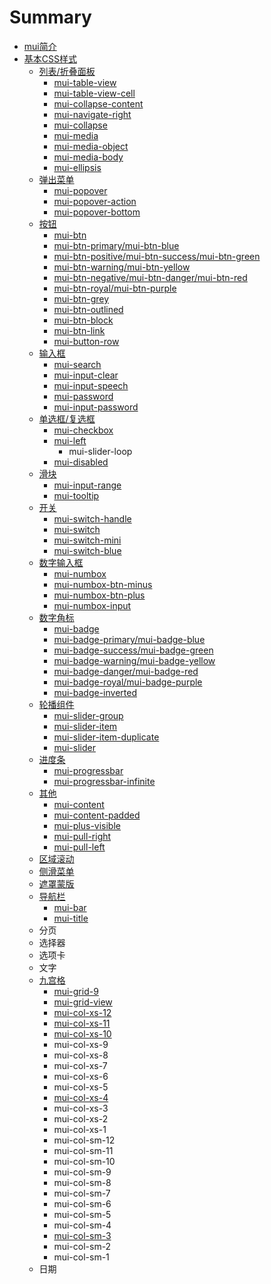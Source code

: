 # Summary

* [mui简介](README.md)
* [基本CSS样式](chapter1.md)
   * [列表/折叠面板](list.md)
       * [mui-table-view](mui-table-view.md)
       * [mui-table-view-cell](mui-table-view-cell.md)
       * [mui-collapse-content](mui-collapse-content.md)
       * [mui-navigate-right](mui-navigate-right.md)
       * [mui-collapse](mui-collapse.md)
       * [mui-media](mui-media.md)
       * [mui-media-object](mui-media-object.md)
       * [mui-media-body](mui-media-body.md)
       * [mui-ellipsis](mui-ellipsis.md)
   * [弹出菜单](popover.md)
       * [mui-popover](mui-popover.md)
       * [mui-popover-action](mui-popover-action.md)
       * [mui-popover-bottom](mui-popover-bottom.md)
   * [按钮](mui-btn.md)
       * [mui-btn](.mui-btn.md)
       * [mui-btn-primary/mui-btn-blue](mui-btn-primary.md)
       * [mui-btn-positive/mui-btn-success/mui-btn-green](mui-btn-positivemui-btn-successmui-btn-green.md)
       * [mui-btn-warning/mui-btn-yellow](mui-btn-warningmui-btn-yellow.md)
       * [mui-btn-negative/mui-btn-danger/mui-btn-red](mui-btn-negativemui-btn-dangermui-btn-red.md)
       * [mui-btn-royal/mui-btn-purple](mui-btn-royalmui-btn-purple.md)
       * [mui-btn-grey](mui-btn-grey.md)
       * [mui-btn-outlined](mui-btn-outlined.md)
       * [mui-btn-block](mui-btn-block.md)
       * [mui-btn-link](mui-btn-link.md)
       * [mui-button-row](mui-button-row.md)
   * [输入框](shu_ru_kuang.md)
       * [mui-search](mui-search.md)
       * [mui-input-clear](mui-input-clear.md)
       * [mui-input-speech](mui-input-speech.md)
       * [mui-password](mui-password.md)
       * [mui-input-password](mui-input-password.md)
   * [单选框/复选框](checkbox.md)
       * [mui-checkbox](mui-checkbox.md)
       * [mui-left](mui-left.md)
           * mui-slider-loop
       * [mui-disabled](mui-disabled.md)
   * [滑块](range.md)
       * [mui-input-range](mui-input-range.md)
       * [mui-tooltip](mui-tooltip.md)
   * [开关](switch.md)
       * [mui-switch-handle](mui-switch-handle.md)
       * [mui-switch](mui-switch.md)
       * [mui-switch-mini](mui-switch-mini.md)
       * [mui-switch-blue](mui-switch-blue.md)
   * [数字输入框](number-box.md)
       * [mui-numbox](mui-numbox.md)
       * [mui-numbox-btn-minus](mui-numbox-btn-minus.md)
       * [mui-numbox-btn-plus](mui-numbox-btn-plus.md)
       * [mui-numbox-input](mui-numbox-input.md)
   * [数字角标](badge.md)
       * [mui-badge](mui-badge.md)
       * [mui-badge-primary/mui-badge-blue](mui-badge-primary.md)
       * [mui-badge-success/mui-badge-green](mui-badge-successmui-badge-green.md)
       * [mui-badge-warning/mui-badge-yellow](mui-badge-warningmui-badge-yellow.md)
       * [mui-badge-danger/mui-badge-red](mui-badge-dangermui-badge-red.md)
       * [mui-badge-royal/mui-badge-purple](mui-badge-royalmui-badge-purple.md)
       * [mui-badge-inverted](mui-badge-inverted.md)
   * [轮播组件](mui-slider.md)
       * [mui-slider-group](mui-slider-group.md)
       * [mui-slider-item](mui-slider-item.md)
       * [mui-slider-item-duplicate](mui-slider-item-duplicate.md)
       * [mui-slider](mui-slider2.md)
   * [进度条](progressbar.md)
       * [mui-progressbar](mui-progressbar.md)
       * [mui-progressbar-infinite](mui-progressbar-infinite.md)
   * [其他](other.md)
       * [mui-content](mui-content.md)
       * [mui-content-padded](mui-content-padded.md)
       * [mui-plus-visible](mui-plus-visible.md)
       * [mui-pull-right](mui-pull-right.md)
       * [mui-pull-left](mui-pull-left.md)
   * [区域滚动](scroll.md)
   * [侧滑菜单](offcanvas.md)
   * [遮罩蒙版](mask.md)
   * [导航栏](nav.md)
       * [mui-bar](mui-bar.md)
       * [mui-title](mui-title.md)
   * 分页
   * 选择器
   * 选项卡
   * 文字
   * [九宫格](grid9.md)
       * [mui-grid-9](mui-grid-9.md)
       * [mui-grid-view](mui-grid-view.md)
       * [mui-col-xs-12](mui-col-xs-12.md)
       * [mui-col-xs-11](mui-col-xs-11.md)
       * [mui-col-xs-10](mui-col-xs-10.md)
       * mui-col-xs-9
       * mui-col-xs-8
       * mui-col-xs-7
       * mui-col-xs-6
       * mui-col-xs-5
       * [mui-col-xs-4](mui-col-xs-4.md)
       * mui-col-xs-3
       * mui-col-xs-2
       * mui-col-xs-1
       * mui-col-sm-12
       * mui-col-sm-11
       * mui-col-sm-10
       * mui-col-sm-9
       * mui-col-sm-8
       * mui-col-sm-7
       * mui-col-sm-6
       * mui-col-sm-5
       * mui-col-sm-4
       * [mui-col-sm-3](mui-col-sm-3.md)
       * mui-col-sm-2
       * mui-col-sm-1
   * 日期

